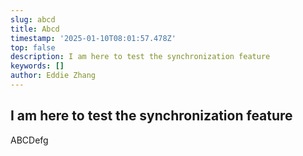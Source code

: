 ```yaml
---
slug: abcd
title: Abcd
timestamp: '2025-01-10T08:01:57.478Z'
top: false
description: I am here to test the synchronization feature
keywords: []
author: Eddie Zhang
---
```


## I am here to test the synchronization feature

ABCDefg
